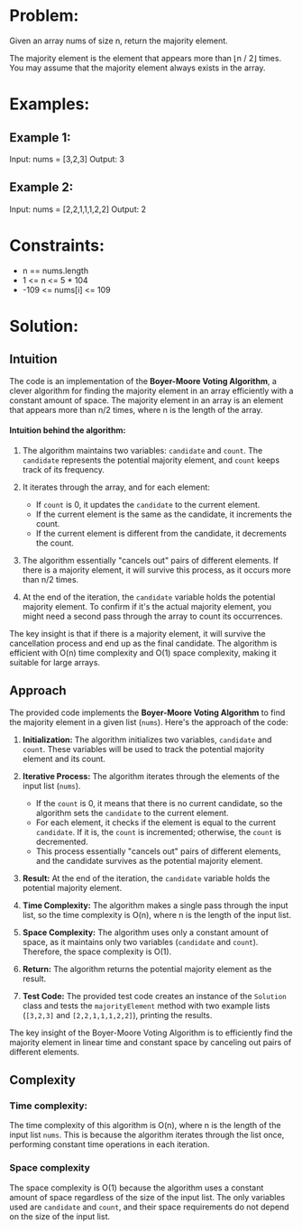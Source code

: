 # **Problem:**
Given an array nums of size n, return the majority element.

The majority element is the element that appears more than ⌊n / 2⌋ times. You may assume that the majority element always exists in the array.
# **Examples:**
## Example 1:

Input: nums = [3,2,3]
Output: 3
## Example 2:

Input: nums = [2,2,1,1,1,2,2]
Output: 2
 

# **Constraints:**

- n == nums.length
- 1 <= n <= 5 * 104
- -109 <= nums[i] <= 109

# **Solution:**
## Intuition
The code is an implementation of the **Boyer-Moore Voting Algorithm**, a clever algorithm for finding the majority element in an array efficiently with a constant amount of space. The majority element in an array is an element that appears more than n/2 times, where n is the length of the array.

#### Intuition behind the algorithm:

1. The algorithm maintains two variables: `candidate` and `count`. The `candidate` represents the potential majority element, and `count` keeps track of its frequency.

2. It iterates through the array, and for each element:
   - If `count` is 0, it updates the `candidate` to the current element.
   - If the current element is the same as the candidate, it increments the count.
   - If the current element is different from the candidate, it decrements the count.

3. The algorithm essentially "cancels out" pairs of different elements. If there is a majority element, it will survive this process, as it occurs more than n/2 times.

4. At the end of the iteration, the `candidate` variable holds the potential majority element. To confirm if it's the actual majority element, you might need a second pass through the array to count its occurrences.

The key insight is that if there is a majority element, it will survive the cancellation process and end up as the final candidate. The algorithm is efficient with O(n) time complexity and O(1) space complexity, making it suitable for large arrays.


## Approach
The provided code implements the **Boyer-Moore Voting Algorithm** to find the majority element in a given list (`nums`). Here's the approach of the code:

1. **Initialization:** The algorithm initializes two variables, `candidate` and `count`. These variables will be used to track the potential majority element and its count.

2. **Iterative Process:** The algorithm iterates through the elements of the input list (`nums`).
   - If the `count` is 0, it means that there is no current candidate, so the algorithm sets the `candidate` to the current element.
   - For each element, it checks if the element is equal to the current `candidate`. If it is, the `count` is incremented; otherwise, the `count` is decremented.
   - This process essentially "cancels out" pairs of different elements, and the candidate survives as the potential majority element.

3. **Result:** At the end of the iteration, the `candidate` variable holds the potential majority element.

4. **Time Complexity:** The algorithm makes a single pass through the input list, so the time complexity is O(n), where n is the length of the input list.

5. **Space Complexity:** The algorithm uses only a constant amount of space, as it maintains only two variables (`candidate` and `count`). Therefore, the space complexity is O(1).

6. **Return:** The algorithm returns the potential majority element as the result.

7. **Test Code:** The provided test code creates an instance of the `Solution` class and tests the `majorityElement` method with two example lists (`[3,2,3]` and `[2,2,1,1,1,2,2]`), printing the results.

The key insight of the Boyer-Moore Voting Algorithm is to efficiently find the majority element in linear time and constant space by canceling out pairs of different elements.


## Complexity
### Time complexity:
The time complexity of this algorithm is O(n), where n is the length of the input list `nums`. This is because the algorithm iterates through the list once, performing constant time operations in each iteration.
### Space complexity
The space complexity is O(1) because the algorithm uses a constant amount of space regardless of the size of the input list. The only variables used are `candidate` and `count`, and their space requirements do not depend on the size of the input list.
